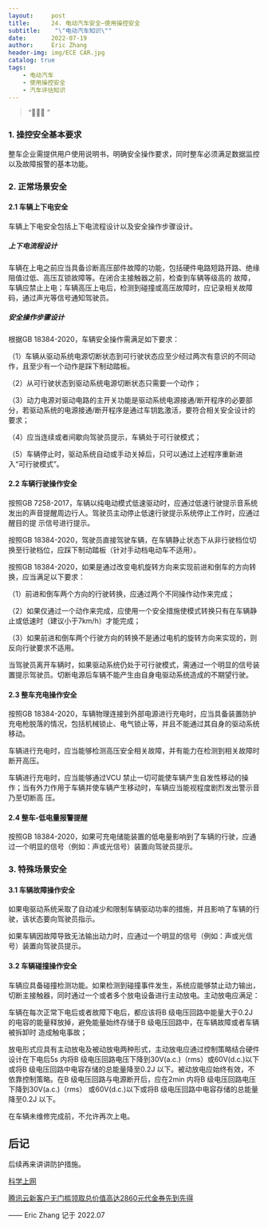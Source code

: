 ```yaml
---
layout:     post
title:      24. 电动汽车安全—使用操控安全
subtitle:    "\"电动汽车知识\""
date:       2022-07-19
author:     Eric Zhang
header-img: img/ECE CAR.jpg
catalog: true
tags:
    - 电动汽车
    - 使用操控安全
    - 汽车评估知识
---
```


> “🙉🙉🙉 ”


### 1. 操控安全基本要求
整车企业需提供用户使用说明书，明确安全操作要求，同时整车必须满足数据监控以及故障报警的基本功能。

### 2. 正常场景安全
#### 2.1 车辆上下电安全
车辆上下电安全包括上下电流程设计以及安全操作步骤设计。

##### 上下电流程设计
车辆在上电之前应当具备诊断高压部件故障的功能，包括硬件电路短路开路、绝缘阻值过低、高压互锁故障等。在闭合主接触器之前，检查到车辆等级高的
故障，车辆应禁止上电；车辆高压上电后，检测到碰撞或高压故障时，应记录相关故障码，通过声光等信号通知驾驶员。

##### 安全操作步骤设计
根据GB 18384-2020，车辆安全操作需满足如下要求：

（1）车辆从驱动系统电源切断状态到可行驶状态应至少经过两次有意识的不同动作，且至少有一个动作是踩下制动踏板。

（2）从可行驶状态到驱动系统电源切断状态只需要一个动作；

（3）动力电源对驱动电路的主开关功能是驱动系统电源接通/断开程序的必要部分，若驱动系统的电源接通/断开程序是通过车钥匙激活，要符合相关安全设计的要求；

（4）应当连续或者间歇向驾驶员提示，车辆处于可行驶模式；

（5）车辆停止时，驱动系统自动或手动关掉后，只可以通过上述程序重新进入“可行驶模式”。

#### 2.2 车辆行驶操作安全
按照GB 7258-2017，车辆以纯电动模式低速驱动时，应通过低速行驶提示音系统发出的声音提醒周边行人。驾驶员主动停止低速行驶提示系统停止工作时，应通过醒目的提
示信号进行提示。

按照GB 18384-2020，驾驶员直接驾驶车辆，在车辆静止状态下从非行驶档位切换至行驶档位，应踩下制动踏板（针对手动档电动车不适用）。

按照GB 18384-2020，如果是通过改变电机旋转方向来实现前进和倒车的方向转换，应当满足以下要求：

（1）前进和倒车两个方向的行驶转换，应通过两个不同操作动作来完成；

（2）如果仅通过一个动作来完成，应使用一个安全措施使模式转换只有在车辆静止或低速时（建议小于7km/h）才能完成；

（3）如果前进和倒车两个行驶方向的转换不是通过电机的旋转方向来实现的，则反向行驶要求不适用。

当驾驶员离开车辆时，如果驱动系统仍处于可行驶模式，需通过一个明显的信号装置提示驾驶员。切断电源后车辆不能产生由自身电驱动系统造成的不期望行驶。

#### 2.3 整车充电操作安全
按照GB 18384-2020，车辆物理连接到外部电源进行充电时，应当具备装置防护充电枪脱落的情况，包括机械锁止、电气锁止等，并且不能通过其自身的驱动系统移动。

车辆进行充电时，应当能够检测高压安全相关故障，并有能力在检测到相关故障时断开高压。

车辆进行充电时，应当能够通过VCU 禁止一切可能使车辆产生自发性移动的操作；当有外力作用于车辆并使车辆产生移动时，车辆应当能视程度剧烈发出警示音乃至切断高
压。

####  2.4 整车-低电量报警提醒
按照GB 18384-2020，如果可充电储能装置的低电量影响到了车辆的行驶，应通过一个明显的信号（例如：声或光信号）装置向驾驶员提示。

### 3. 特殊场景安全
#### 3.1 车辆故障操作安全
如果电驱动系统采取了自动减少和限制车辆驱动功率的措施，并且影响了车辆的行驶，该状态要向驾驶员指示。

如果车辆因故障导致无法输出动力时，应通过一个明显的信号（例如：声或光信号）装置向驾驶员提示。

#### 3.2 车辆碰撞操作安全
车辆应具备碰撞检测功能。如果检测到碰撞事件发生，系统应能够禁止动力输出，切断主接触器，同时通过一个或者多个放电设备进行主动放电。主动放电应满足：

车辆在每次正常下电后或者故障下电后，都应该将B 级电压回路中能量大于0.2J 的电容的能量释放掉，避免能量始终存储于B 级电压回路中，在车辆故障或者车辆被拆卸时
造成触电事故；

放电形式应具有主动放电及被动放电两种形式，主动放电应通过控制策略结合硬件设计在下电后5s 内将B 级电压回路电压下降到30V(a.c.)（rms）或60V(d.c.)以下或将B
级电压回路中电容存储的总能量降至0.2J 以下。被动放电应始终有效，不依靠控制策略。在B 级电压回路与电源断开后，应在2min 内将B 级电压回路电压下降到30V(a.c.)（rms）
或60V(d.c.)以下或将B 级电压回路中电容存储的总能量降至0.2J 以下。

在车辆未维修完成前，不允许再次上电。

## 后记
后续再来讲讲防护措施。

[科学上网](https://justmysocks.net/members/aff.php?aff=10848) 

[腾讯云新客户无门槛领取总价值高达2860元代金券先到先得](https://cloud.tencent.com/act/cps/redirect?redirect=1040&cps_key=2d2ab8faa01ad78edb8983691dbcd0ba&from=console) 

—— Eric Zhang 记于 2022.07

